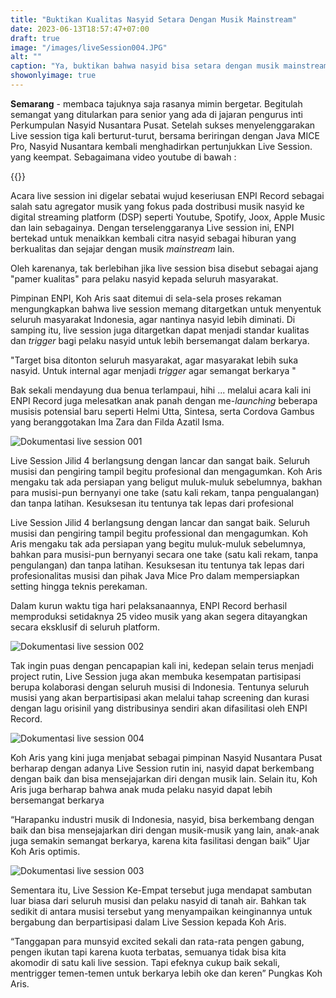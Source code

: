 ```yaml
---
title: "Buktikan Kualitas Nasyid Setara Dengan Musik Mainstream"
date: 2023-06-13T18:57:47+07:00
draft: true
image: "/images/liveSession004.JPG"
alt: ""
caption: "Ya, buktikan bahwa nasyid bisa setara dengan musik mainstream."
showonlyimage: true
---
```


**Semarang** - membaca tajuknya saja rasanya mimin bergetar. Begitulah semangat yang ditularkan para senior yang ada di jajaran pengurus inti Perkumpulan Nasyid Nusantara Pusat. Setelah sukses menyelenggarakan Live session tiga kali berturut-turut, bersama beriringan dengan Java MICE Pro, Nasyid Nusantara kembali menghadirkan pertunjukkan Live Session. yang keempat. Sebagaimana video youtube di bawah :

{{<youtube Qw9HfjazB1A>}}

Acara live session ini digelar sebatai wujud keseriusan ENPI Record sebagai salah satu agregator musik yang fokus pada dostribusi musik nasyid ke digital streaming platform (DSP) seperti Youtube, Spotify, Joox, Apple Music dan lain sebagainya. Dengan terselenggaranya Live session ini, ENPI bertekad untuk menaikkan kembali citra nasyid sebagai hiburan yang berkualitas dan sejajar dengan musik _mainstream_ lain.

Oleh karenanya, tak berlebihan jika live session bisa disebut sebagai ajang "pamer kualitas" para pelaku nasyid kepada seluruh masyarakat.

Pimpinan ENPI, Koh Aris saat ditemui di sela-sela proses rekaman mengungkapkan bahwa live session memang ditargetkan untuk menyentuk seluruh masyarakat Indonesia, agar nantinya nasyid lebih diminati. Di samping itu, live session juga ditargetkan dapat menjadi standar kualitas dan _trigger_ bagi pelaku nasyid untuk lebih bersemangat dalam berkarya.

"Target bisa ditonton seluruh masyarakat, agar masyarakat lebih suka nasyid. Untuk internal agar menjadi _trigger_ agar semangat berkarya "

Bak sekali mendayung dua benua terlampaui, hihi ... melalui acara kali ini ENPI Record juga melesatkan anak panah dengan me-_launching_ beberapa musisis potensial baru seperti Helmi Utta, Sintesa, serta Cordova Gambus yang beranggotakan Ima Zara dan Filda Azatil Isma.

![Dokumentasi live session 001](/images/liveSession001.JPG)


Live Session Jilid 4 berlangsung dengan lancar dan sangat baik. Seluruh musisi dan pengiring tampil begitu profesional dan mengagumkan. Koh Aris mengaku tak ada persiapan yang beligut muluk-muluk sebelumnya, bakhan para musisi-pun bernyanyi one take (satu kali rekam, tanpa pengualangan) dan tanpa latihan. Kesuksesan itu tentunya tak lepas dari profesional

Live Session Jilid 4 berlangsung dengan lancar dan sangat baik. Seluruh musisi dan pengiring tampil begitu professional dan mengagumkan. Koh Aris mengaku tak ada persiapan yang begitu muluk-muluk sebelumnya, bahkan para musisi-pun bernyanyi secara one take (satu kali rekam, tanpa pengulangan) dan tanpa latihan. Kesuksesan itu tentunya tak lepas dari profesionalitas musisi dan pihak Java Mice Pro dalam mempersiapkan setting hingga teknis perekaman.

Dalam kurun waktu tiga hari pelaksanaannya, ENPI Record berhasil memproduksi setidaknya 25 video musik yang akan segera ditayangkan secara eksklusif di seluruh platform.

![Dokumentasi live session 002](/images/liveSession002.JPG)

Tak ingin puas dengan pencapapian kali ini, kedepan selain terus menjadi project rutin, Live Session juga akan membuka kesempatan partisipasi berupa kolaborasi dengan seluruh musisi di Indonesia. Tentunya seluruh musisi yang akan berpartisipasi akan melalui tahap screening dan kurasi dengan lagu orisinil yang distribusinya sendiri akan difasilitasi oleh ENPI Record.

![Dokumentasi live session 004](/images/liveSession004.JPG)

Koh Aris yang kini juga menjabat sebagai pimpinan Nasyid Nusantara Pusat berharap dengan adanya Live Session rutin ini, nasyid dapat berkembang dengan baik dan bisa mensejajarkan diri dengan musik lain. Selain itu, Koh Aris juga berharap bahwa anak muda pelaku nasyid dapat lebih bersemangat berkarya

“Harapanku industri musik di Indonesia, nasyid, bisa berkembang dengan baik dan bisa mensejajarkan diri dengan musik-musik yang lain, anak-anak juga semakin semangat berkarya, karena kita fasilitasi dengan baik” Ujar Koh Aris optimis.

![Dokumentasi live session 003](/images/liveSession003.JPG)

Sementara itu, Live Session Ke-Empat tersebut juga mendapat sambutan luar biasa dari seluruh musisi dan pelaku nasyid di tanah air. Bahkan tak sedikit di antara musisi tersebut yang menyampaikan keinginannya untuk bergabung dan berpartisipasi dalam Live Session kepada Koh Aris.

“Tanggapan para munsyid excited sekali dan rata-rata pengen gabung, pengen ikutan tapi karena kuota terbatas, semuanya tidak bisa kita akomodir di satu kali live session. Tapi efeknya cukup baik sekali, mentrigger temen-temen untuk berkarya lebih oke dan keren” Pungkas Koh Aris.